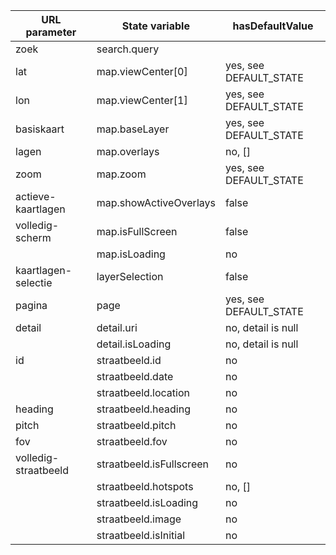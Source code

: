 | URL parameter        | State variable                  | hasDefaultValue        |
|----------------------|---------------------------------|------------------------|
| zoek                 | search.query || search.location | no, null               |
| lat                  | map.viewCenter[0]               | yes, see DEFAULT_STATE |
| lon                  | map.viewCenter[1]               | yes, see DEFAULT_STATE |
| basiskaart           | map.baseLayer                   | yes, see DEFAULT_STATE |
| lagen                | map.overlays                    | no, []                 |
| zoom                 | map.zoom                        | yes, see DEFAULT_STATE |
| actieve-kaartlagen   | map.showActiveOverlays          | false                  |
| volledig-scherm      | map.isFullScreen                | false                  |
|                      | map.isLoading                   | no                     |
| kaartlagen-selectie  | layerSelection                  | false                  |
| pagina               | page                            | yes, see DEFAULT_STATE |
| detail               | detail.uri                      | no, detail is null     |
|                      | detail.isLoading                | no, detail is null     |
| id                   | straatbeeld.id                  | no                     |
|                      | straatbeeld.date                | no                     |
|                      | straatbeeld.location            | no                     |
| heading              | straatbeeld.heading             | no                     |
| pitch                | straatbeeld.pitch               | no                     |
| fov                  | straatbeeld.fov                 | no                     |
| volledig-straatbeeld | straatbeeld.isFullscreen        | no                     |
|                      | straatbeeld.hotspots            | no, []                 |
|                      | straatbeeld.isLoading           | no                     |
|                      | straatbeeld.image               | no                     |
|                      | straatbeeld.isInitial           | no                     |
